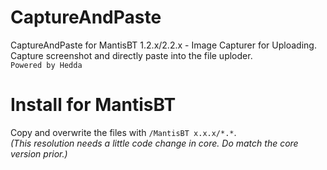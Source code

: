 # CaptureAndPaste
CaptureAndPaste for MantisBT 1.2.x/2.2.x - Image Capturer for Uploading. Capture screenshot and directly paste into the file uploder.  
```Powered by Hedda```
  
  
# Install for MantisBT
Copy and overwrite the files with `/MantisBT x.x.x/*.*`.  
*(This resolution needs a little code change in core. Do match the core version prior.)*

